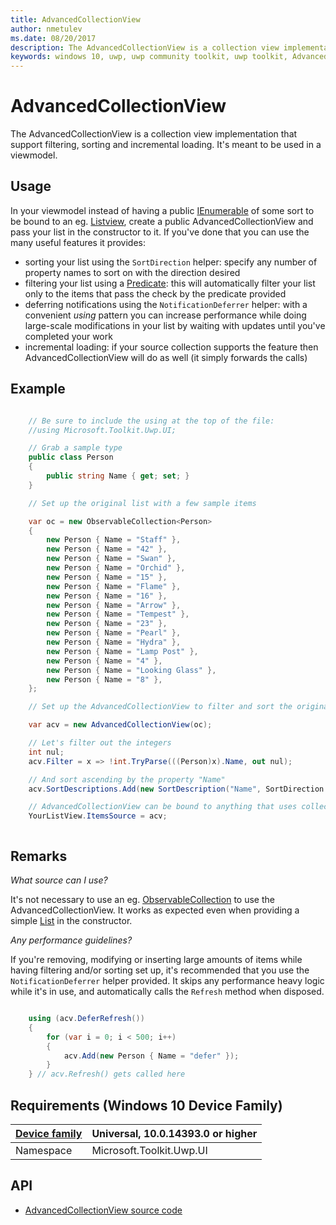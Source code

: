 ```yaml
---
title: AdvancedCollectionView
author: nmetulev
ms.date: 08/20/2017
description: The AdvancedCollectionView is a collection view implementation that support filtering, sorting and incremental loading. It's meant to be used in a viewmodel. 
keywords: windows 10, uwp, uwp community toolkit, uwp toolkit, AdvancedCollectionView
---
```


# AdvancedCollectionView

The AdvancedCollectionView is a collection view implementation that support filtering, sorting and incremental loading. It's meant to be used in a viewmodel. 

## Usage

In your viewmodel instead of having a public [IEnumerable](https://docs.microsoft.com/en-us/dotnet/core/api/system.collections.generic.ienumerable-1) of some sort to be bound to an eg. [Listview](https://docs.microsoft.com/en-us/uwp/api/Windows.UI.Xaml.Controls.ListView), create a public AdvancedCollectionView and pass your list in the constructor to it. If you've done that you can use the many useful features it provides:

* sorting your list using the `SortDirection` helper: specify any number of property names to sort on with the direction desired
* filtering your list using a [Predicate](https://docs.microsoft.com/en-us/dotnet/core/api/system.predicate-1): this will automatically filter your list only to the items that pass the check by the predicate provided
* deferring notifications using the `NotificationDeferrer` helper: with a convenient _using_ pattern you can increase performance while doing large-scale modifications in your list by waiting with updates until you've completed your work
* incremental loading: if your source collection supports the feature then AdvancedCollectionView will do as well (it simply forwards the calls)

## Example

```csharp

    // Be sure to include the using at the top of the file:
    //using Microsoft.Toolkit.Uwp.UI;

    // Grab a sample type
    public class Person
    {
        public string Name { get; set; }
    }

    // Set up the original list with a few sample items

    var oc = new ObservableCollection<Person>
    {
        new Person { Name = "Staff" },
        new Person { Name = "42" },
        new Person { Name = "Swan" },
        new Person { Name = "Orchid" },
        new Person { Name = "15" },
        new Person { Name = "Flame" },
        new Person { Name = "16" },
        new Person { Name = "Arrow" },
        new Person { Name = "Tempest" },
        new Person { Name = "23" },
        new Person { Name = "Pearl" },
        new Person { Name = "Hydra" },
        new Person { Name = "Lamp Post" },
        new Person { Name = "4" },
        new Person { Name = "Looking Glass" },
        new Person { Name = "8" },
    };

    // Set up the AdvancedCollectionView to filter and sort the original list

    var acv = new AdvancedCollectionView(oc);

    // Let's filter out the integers
    int nul;
    acv.Filter = x => !int.TryParse(((Person)x).Name, out nul);

    // And sort ascending by the property "Name"
    acv.SortDescriptions.Add(new SortDescription("Name", SortDirection.Ascending));

    // AdvancedCollectionView can be bound to anything that uses collections. 
    YourListView.ItemsSource = acv;



```

## Remarks

_What source can I use?_

It's not necessary to use an eg. [ObservableCollection](https://docs.microsoft.com/en-us/dotnet/core/api/system.collections.objectmodel.observablecollection-1) to use the AdvancedCollectionView. It works as expected even when providing a simple [List](https://docs.microsoft.com/en-us/dotnet/core/api/system.collections.generic.list-1) in the constructor.

_Any performance guidelines?_

If you're removing, modifying or inserting large amounts of items while having filtering and/or sorting set up, it's recommended that you use the `NotificationDeferrer` helper provided. It skips any performance heavy logic while it's in use, and automatically calls the `Refresh` method when disposed.

```csharp

    using (acv.DeferRefresh())
    {
        for (var i = 0; i < 500; i++)
        {
            acv.Add(new Person { Name = "defer" });
        }
    } // acv.Refresh() gets called here

```

## Requirements (Windows 10 Device Family)

| [Device family](http://go.microsoft.com/fwlink/p/?LinkID=526370) | Universal, 10.0.14393.0 or higher |
| --- | --- |
| Namespace | Microsoft.Toolkit.Uwp.UI |

## API

* [AdvancedCollectionView source code](https://github.com/Microsoft/UWPCommunityToolkit/tree/master/Microsoft.Toolkit.Uwp.UI/AdvancedCollectionView)


